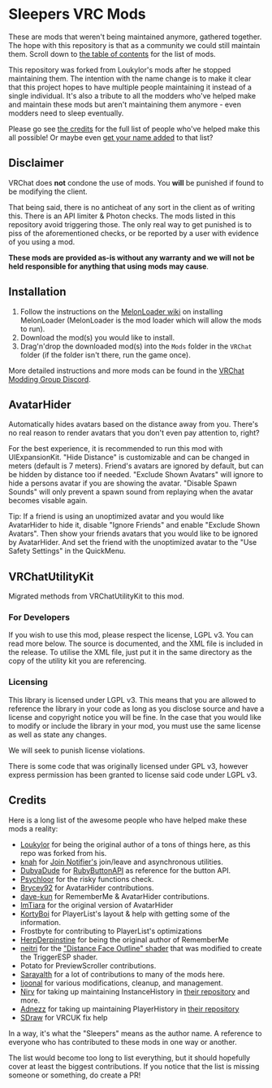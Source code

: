 # Sleepers VRC Mods<!-- omit in toc -->

These are mods that weren't being maintained anymore, gathered together.
The hope with this repository is that as a community we could still maintain them.
Scroll down to [the table of contents](#table-of-contents) for the list of mods.

This repository was forked from Loukylor's mods after he stopped maintaining them.
The intention with the name change is to make it clear that this project hopes to have multiple people maintaining it instead of a single individual.
It's also a tribute to all the modders who've helped make and maintain these mods but aren't maintaining them anymore - even modders need to sleep eventually.

Please go see [the credits](#credits) for the full list of people who've helped make this all possible!
Or maybe even [get your name added](./CONTRIBUTING.md) to that list?

## Disclaimer<!-- omit in toc -->

VRChat does **not** condone the use of mods.
You **will** be punished if found to be modifying the client.

That being said, there is no anticheat of any sort in the client as of writing this.
There is an API limiter & Photon checks.
The mods listed in this repository avoid triggering those.
The only real way to get punished is to piss of the aforementioned checks, or be reported by a user with evidence of you using a mod.

**These mods are provided as-is without any warranty and we will not be held responsible for anything that using mods may cause**.

## Installation<!-- omit in toc -->

1. Follow the instructions on the [MelonLoader wiki](https://melonwiki.xyz/#/) on installing MelonLoader (MelonLoader is the mod loader which will allow the mods to run).
2. Download the mod(s) you would like to install.
3. Drag'n'drop the downloaded mod(s) into the `Mods` folder in the `VRChat` folder (if the folder isn't there, run the game once).

More detailed instructions and more mods can be found in the [VRChat Modding Group Discord](https://discord.gg/rCqKSvR).

## AvatarHider


Automatically hides avatars based on the distance away from you.
There's no real reason to render avatars that you don't even pay attention to, right?

For the best experience, it is recommended to run this mod with UIExpansionKit.
"Hide Distance" is customizable and can be changed in meters (default is 7 meters).
Friend's avatars are ignored by default, but can be hidden by distance too if needed.
"Exclude Shown Avatars" will ignore to hide a persons avatar if you are showing the avatar.
"Disable Spawn Sounds" will only prevent a spawn sound from replaying when the avatar becomes visable again.

Tip:
If a friend is using an unoptimized avatar and you would like AvatarHider to hide it, disable "Ignore Friends" and enable "Exclude Shown Avatars".
Then show your friends avatars that you would like to be ignored by AvatarHider.
And set the friend with the unoptimized avatar to the "Use Safety Settings" in the QuickMenu.


## VRChatUtilityKit

Migrated methods from VRChatUtilityKit to this mod. 

### For Developers

If you wish to use this mod, please respect the license, LGPL v3. You can read more below.
The source is documented, and the XML file is included in the release.
To utilise the XML file, just put it in the same directory as the copy of the utility kit you are referencing.

### Licensing

This library is licensed under LGPL v3.
This means that you are allowed to reference the library in your code as long as you disclose source and have a license and copyright notice you will be fine.
In the case that you would like to modify or include the library in your mod, you must use the same license as well as state any changes.

We will seek to punish license violations.

There is some code that was originally licensed under GPL v3, however express permission has been granted to license said code under LGPL v3.

## Credits

Here is a long list of the awesome people who have helped make these mods a reality:

- [Loukylor](https://github.com/loukylor) for being the original author of a tons of things here, as this repo was forked from his.
- [knah](https://github.com/knah) for [Join Notifier's](https://github.com/knah/VRCMods) join/leave and asynchronous utilities.
- [DubyaDude](https://github.com/DubyaDude) for [RubyButtonAPI](https://github.com/DubyaDude/RubyButtonAPI) as reference for the button API.
- [Psychloor](https://github.com/Psychloor) for the risky functions check.
- [Brycey92](https://github.com/Brycey92) for AvatarHider contributions.
- [dave-kun](https://github.com/dave-kun) for RememberMe & AvatarHider contributions.
- [ImTiara](https://github.com/ImTiara) for the original version of AvatarHider
- [KortyBoi](https://github.com/KortyBoi) for PlayerList's layout & help with getting some of the information.
- Frostbyte for contributing to PlayerList's optimizations
- [HerpDerpinstine](https://github.com/HerpDerpinstine) for being the original author of RememberMe
- [neitri](https://github.com/netri) for the ["Distance Face Outline" shader](https://github.com/netri/Neitri-Unity-Shaders) that was modified to create the TriggerESP shader.
- Potato for PreviewScroller contributions.
- [Sarayalth](https://github.com/Sarayalth) for a lot of contributions to many of the mods here.
- [ljoonal](https://github.com/ljoonal) for various modifications, cleanup, and management.
- [Nirv](https://github.com/Nirv-git) for taking up maintaining InstanceHistory in [their repository](https://github.com/Nirv-git/VRC-Mods) and more.
- [Adnezz](https://github.com/Adnezz) for taking up maintaining PlayerHistory in [their repository](https://github.com/Adnezz/PlayerList)
- [SDraw](https://github.com/SDraw) for VRCUK fix help

In a way, it's what the "Sleepers" means as the author name.
A reference to everyone who has contributed to these mods in one way or another.

The list would become too long to list everything, but it should hopefully cover at least the biggest contributions.
If you notice that the list is missing someone or something, do create a PR!

[VRCUKRequiredBadge]: https://img.shields.io/badge/VRCUK-Required-important?style=flat
[VRCUKLink]: https://github.com/SleepyVRC/Mods/releases
[UIXRequiredBadge]: https://img.shields.io/badge/UIX-Required-important?style=flat
[UIXOptionalBadge]: https://img.shields.io/badge/UIX-Optional-informational?style=flat
[UIXLink]: https://github.com/knah/VRCMods/
